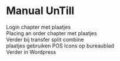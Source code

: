 # Manual UnTill   
Login chapter met plaatjes       
Placing an order chapter met plaatjes     
Verder bij transfer split combine      
plaatjes gebruiken POS Icons op bureaublad  
Verder in Wordpress   
